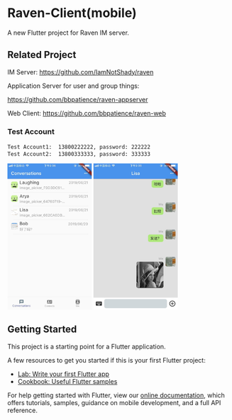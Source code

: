 # Raven-Client(mobile)

A new Flutter project for Raven IM server.

## Related Project
IM Server:
https://github.com/IamNotShady/raven

Application Server for user and group things:

https://github.com/bbpatience/raven-appserver

Web Client:
https://github.com/bbpatience/raven-web

### Test Account
```
Test Account1:  13800222222, password: 222222
Test Account2:  13800333333, password: 333333
```
<div>
<img src="picture/conversation.jpeg" height="330" width="190" >
<img src="picture/chat.jpeg" height="330" width="190" >
</div>

## Getting Started

This project is a starting point for a Flutter application.

A few resources to get you started if this is your first Flutter project:

- [Lab: Write your first Flutter app](https://flutter.io/docs/get-started/codelab)
- [Cookbook: Useful Flutter samples](https://flutter.io/docs/cookbook)

For help getting started with Flutter, view our 
[online documentation](https://flutter.io/docs), which offers tutorials, 
samples, guidance on mobile development, and a full API reference.
